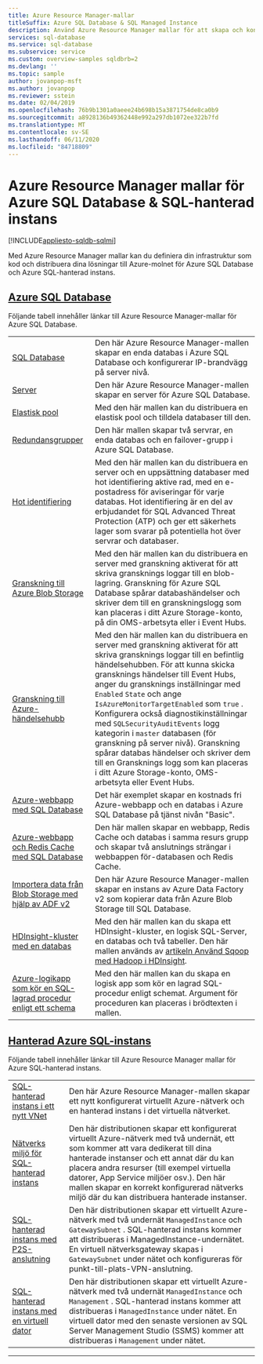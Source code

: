 ```yaml
---
title: Azure Resource Manager-mallar
titleSuffix: Azure SQL Database & SQL Managed Instance
description: Använd Azure Resource Manager mallar för att skapa och konfigurera Azure SQL Database och Azure SQL-hanterad instans.
services: sql-database
ms.service: sql-database
ms.subservice: service
ms.custom: overview-samples sqldbrb=2
ms.devlang: ''
ms.topic: sample
author: jovanpop-msft
ms.author: jovanpop
ms.reviewer: sstein
ms.date: 02/04/2019
ms.openlocfilehash: 76b9b1301a0aeee24b698b15a3871754de8ca0b9
ms.sourcegitcommit: a8928136b49362448e992a297db1072ee322b7fd
ms.translationtype: MT
ms.contentlocale: sv-SE
ms.lasthandoff: 06/11/2020
ms.locfileid: "84718809"
---
```

# <a name="azure-resource-manager-templates-for-azure-sql-database--sql-managed-instance"></a>Azure Resource Manager mallar för Azure SQL Database & SQL-hanterad instans
[!INCLUDE[appliesto-sqldb-sqlmi](../includes/appliesto-sqldb-sqlmi.md)]

Med Azure Resource Manager mallar kan du definiera din infrastruktur som kod och distribuera dina lösningar till Azure-molnet för Azure SQL Database och Azure SQL-hanterad instans.

## <a name="azure-sql-database"></a>[Azure SQL Database](#tab/single-database)

Följande tabell innehåller länkar till Azure Resource Manager-mallar för Azure SQL Database.

| |  |
|---|---|
| [SQL Database](https://github.com/Azure/azure-quickstart-templates/tree/master/201-sql-database-transparent-encryption-create) | Den här Azure Resource Manager-mallen skapar en enda databas i Azure SQL Database och konfigurerar IP-brandvägg på server nivå. |
| [Server](https://github.com/Azure/azure-quickstart-templates/tree/master/101-sql-logical-server) | Den här Azure Resource Manager-mallen skapar en server för Azure SQL Database. |
| [Elastisk pool](https://github.com/Azure/azure-quickstart-templates/tree/master/101-sql-elastic-pool-create) | Med den här mallen kan du distribuera en elastisk pool och tilldela databaser till den. |
| [Redundansgrupper](https://github.com/Azure/azure-quickstart-templates/tree/master/101-sql-with-failover-group) | Den här mallen skapar två servrar, en enda databas och en failover-grupp i Azure SQL Database.|
| [Hot identifiering](https://github.com/Azure/azure-quickstart-templates/tree/master/201-sql-threat-detection-db-policy-multiple-databases) | Med den här mallen kan du distribuera en server och en uppsättning databaser med hot identifiering aktive rad, med en e-postadress för aviseringar för varje databas. Hot identifiering är en del av erbjudandet för SQL Advanced Threat Protection (ATP) och ger ett säkerhets lager som svarar på potentiella hot över servrar och databaser.|
| [Granskning till Azure Blob Storage](https://github.com/Azure/azure-quickstart-templates/tree/master/201-sql-auditing-server-policy-to-blob-storage) | Med den här mallen kan du distribuera en server med granskning aktiverat för att skriva gransknings loggar till en blob-lagring. Granskning för Azure SQL Database spårar databashändelser och skriver dem till en granskningslogg som kan placeras i ditt Azure Storage-konto, på din OMS-arbetsyta eller i Event Hubs.|
| [Granskning till Azure-händelsehubb](https://github.com/Azure/azure-quickstart-templates/tree/master/201-sql-auditing-server-policy-to-eventhub) | Med den här mallen kan du distribuera en server med granskning aktiverat för att skriva gransknings loggar till en befintlig händelsehubben. För att kunna skicka gransknings händelser till Event Hubs, anger du gransknings inställningar med `Enabled` `State` och ange `IsAzureMonitorTargetEnabled` som `true` . Konfigurera också diagnostikinställningar med `SQLSecurityAuditEvents` logg kategorin i `master` databasen (för granskning på server nivå). Granskning spårar databas händelser och skriver dem till en Gransknings logg som kan placeras i ditt Azure Storage-konto, OMS-arbetsyta eller Event Hubs.|
| [Azure-webbapp med SQL Database](https://github.com/Azure/azure-quickstart-templates/tree/master/201-web-app-sql-database) | Det här exemplet skapar en kostnads fri Azure-webbapp och en databas i Azure SQL Database på tjänst nivån "Basic".|
| [Azure-webbapp och Redis Cache med SQL Database](https://github.com/Azure/azure-quickstart-templates/tree/master/201-web-app-redis-cache-sql-database) | Den här mallen skapar en webbapp, Redis Cache och databas i samma resurs grupp och skapar två anslutnings strängar i webbappen för-databasen och Redis Cache.|
| [Importera data från Blob Storage med hjälp av ADF v2](https://github.com/Azure/azure-quickstart-templates/tree/master/101-data-factory-v2-blob-to-sql-copy) | Den här Azure Resource Manager-mallen skapar en instans av Azure Data Factory v2 som kopierar data från Azure Blob Storage till SQL Database.|
| [HDInsight-kluster med en databas](https://github.com/Azure/azure-quickstart-templates/tree/master/101-hdinsight-linux-with-sql-database) | Med den här mallen kan du skapa ett HDInsight-kluster, en logisk SQL-Server, en databas och två tabeller. Den här mallen används av [artikeln Använd Sqoop med Hadoop i HDInsight](https://docs.microsoft.com/azure/hdinsight/hadoop/hdinsight-use-sqoop). |
| [Azure-logikapp som kör en SQL-lagrad procedur enligt ett schema](https://github.com/Azure/azure-quickstart-templates/tree/master/101-logic-app-sql-proc) | Med den här mallen kan du skapa en logisk app som kör en lagrad SQL-procedur enligt schemat. Argument för proceduren kan placeras i brödtexten i mallen.|

## <a name="azure-sql-managed-instance"></a>[Hanterad Azure SQL-instans](#tab/managed-instance)

Följande tabell innehåller länkar till Azure Resource Manager mallar för Azure SQL-hanterad instans.

| |  |
|---|---|
| [SQL-hanterad instans i ett nytt VNet](https://github.com/Azure/azure-quickstart-templates/tree/master/101-sqlmi-new-vnet) | Den här Azure Resource Manager-mallen skapar ett nytt konfigurerat virtuellt Azure-nätverk och en hanterad instans i det virtuella nätverket. |
| [Nätverks miljö för SQL-hanterad instans](https://github.com/Azure/azure-quickstart-templates/tree/master/101-sql-managed-instance-azure-environment) | Den här distributionen skapar ett konfigurerat virtuellt Azure-nätverk med två undernät, ett som kommer att vara dedikerat till dina hanterade instanser och ett annat där du kan placera andra resurser (till exempel virtuella datorer, App Service miljöer osv.). Den här mallen skapar en korrekt konfigurerad nätverks miljö där du kan distribuera hanterade instanser. |
| [SQL-hanterad instans med P2S-anslutning](https://github.com/Azure/azure-quickstart-templates/tree/master/201-sqlmi-new-vnet-w-point-to-site-vpn) | Den här distributionen skapar ett virtuellt Azure-nätverk med två undernät `ManagedInstance` och `GatewaySubnet` . SQL-hanterad instans kommer att distribueras i ManagedInstance-undernätet. En virtuell nätverksgateway skapas i `GatewaySubnet` under nätet och konfigureras för punkt-till-plats-VPN-anslutning. |
| [SQL-hanterad instans med en virtuell dator](https://github.com/Azure/azure-quickstart-templates/tree/master/201-sqlmi-new-vnet-w-jumpbox) | Den här distributionen skapar ett virtuellt Azure-nätverk med två undernät `ManagedInstance` och `Management` . SQL-hanterad instans kommer att distribueras i `ManagedInstance` under nätet. En virtuell dator med den senaste versionen av SQL Server Management Studio (SSMS) kommer att distribueras i `Management` under nätet. |

---

